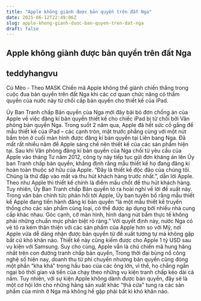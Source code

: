 ```yaml
---
title: "Apple không giành được bản quyền trên đất Nga"
date: 2025-06-12T22:49:06Z
slug: apple-khong-gianh-duoc-ban-quyen-tren-dat-nga
draft: false
---
```


## Apple không giành được bản quyền trên đất Nga

## teddyhangvu

Cú Mèo - Theo MASK
Chiến mã Apple không thể giành chiến thắng trong cuộc đua bản quyền trên đất Nga khi các cơ quan chức năng có thẩm quyền của nước này từ chối cấp bản quyền cho thiết kế của iPad.

Ủy Ban Tranh chấp Bản quyền của Nga mới đây bãi bỏ đơn chống án của Apple về việc đăng kí bản quyền thiết kế cho chiếc iPad  bị từ chối bởi Văn phòng bản quyền Nga.
Trong suốt 2 năm qua, Apple đã hết sức cố gắng để mẫu thiết kế của iPad – các cạnh tròn, mặt trước phẳng cùng với một nút bấm tròn ở cuối màn hình được đăng kí bản quyền tại Liên bang Nga.
 Đã mất rất nhiều năm để Apple sáng chế nên thiết kế của các sản phẩm hiện tại.
Sau khi Văn phòng đăng kí bản quyền của Nga chối từ yêu cầu của Apple vào tháng Tư năm 2012, công ty này tiếp tục gửi đơn kháng án lên Ủy ban Tranh chấp bản quyền, khẳng định rằng mẫu thiết kế họ đang đăng kí hoàn toàn thuộc sở hữu của Apple. “Đây là thiết kế độc đáo của chúng tôi. Chúng là thứ đập vào mắt và thu hút khách hàng trước nhất.”, dẫn lời Apple.
 Theo như Apple thì thiết kế chính là điểm mấu chốt để thu hút khách hàng.
Tuy nhiên, Ủy Ban Tranh chấp Bản quyền tỏ ra hoài nghi về lời đề xuất này. Trong văn bản chính tức phản hồi tới Apple, Ủy ban tuyên bố rằng mẫu thiết kế Apple đang tiến hành đăng kí bản quyền “là một mẫu thiết kế truyền thống cho các sản phầm cùng loại, có thể được áp dụng bởi nhiều nhà cung cấp khác nhau. Góc cạnh, cỡ màn hình, hình dạng nút bấm thực tế không phải những chuẩn mực phân biệt rõ ràng.”
Với quyết định này, nước Nga có vẻ tỏ ra kém thân thiện với các sản phẩm của Apple hơn so với Mỹ, nơi Apple vừa dễ dàng nhận được bản quyền từ đề xuất tương tự mà không gặp bất cứ khó khăn nào.
 Thiết kế này cũng kiếm được cho Apple 1 tỷ USD sau vụ kiện với Samsung.
Suy cho cùng, Apple vẫn là chú chiến mã hung hăng nhất trên con đường tranh chấp bản quyền, Trong thời đại bùng nổ công nghệ số hiện nay, doanh thu từ phí chuyển nhượng bản quyền cũng đóng một phần “kha khá” trong hầu bao của các ông lớn, vì thế, họ chẳng ngần ngại bỏ thời gian và tiền của chạy theo những vụ kiện tranh chấp kéo dài cả năm. Tuy nhiên, với sự kiện Apple không dành được bản quyền, đây sẽ là một cơ hội lớn cho những hãng sản xuất khác "thả cửa" tung ra các sản phẩm của mình ở Nga mà không hề gặp phải bất kì khó khăn nào.